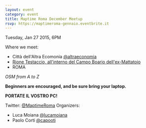 ```yaml
---
layout: event
category: event
title: Maptime Roma December Meetup
rsvp: https://maptimeroma-gennaio.eventbrite.it
---
```


Tuesday, Jan 27 2015, 6PM

Where we meet:

- Città dell'Altra Ecomonia <a href="http://twitter.com/altraeconomia">@altraeconomia</a>
- <a href="http://www.cittadellaltraeconomia.org/index.php?option=com_content&view=article&id=24&Itemid=176">Rione Testaccio, all'interno del Campo Boario dell'ex-Mattatoio</a>
- ROMA

_OSM from A to Z_

__Beginners are encouraged, and be sure bring your laptop.__

__PORTATE IL VOSTRO PC!__

Twitter: [@MaptimeRoma](http://twitter.com/MaptimeRoma)
Organizers:

- Luca Moiana [@lucamoiana](http://twitter.com/lucamoiana)
- Paolo Corti [@capooti](http://twitter.com/capooti)

